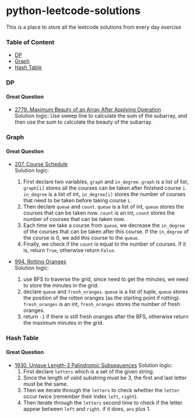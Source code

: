 # python-leetcode-solutions
This is a place to store all the leetcode solutions from every day exercise

### Table of Content
- [DP](#dp)
- [Graph](#graph)
- [Hash Table](#hash-table)



### DP
#### Great Question
- [2779. Maximum Beauty of an Array After Applying Operation](https://github.com/davidting0918/python-leetcode-solutions/blob/master/2779-maximum-beauty-of-an-array-after-applying-operation.py)  
Solution logic: Use sweep line to calculate the sum of the subarray, and then use the sum to calculate the beauty of the subarray.


### Graph
#### Great Question
- [207. Course Schedule](https://github.com/davidting0918/python-leetcode-solutions/blob/master/207-course-schedule.py)  
Solution logic:
  1. First declare two variables, `graph` and `in_degree`. `graph` is a list of list, `graph[i]` stores all the courses can be taken after finished course `i`. `in_degree` is a list of int, `in_degree[i]` stores the number of courses that need to be taken before taking course `i`. 
  2. Then declare `queue` and `count`. `queue` is a list of int, `queue` stores the courses that can be taken now. `count` is an int, `count` stores the number of courses that can be taken now.
  3. Each time we take a course from `queue`, we decrease the `in_degree` of the courses that can be taken after this course. If the `in_degree` of the course is 0, we add this course to the `queue`.
  4. Finally, we check if the `count` is equal to the number of courses. If it is, return `True`, otherwise return `False`.


- [994. Rotting Oranges](https://github.com/davidting0918/python-leetcode-solutions/blob/master/994-rotting-oranges.py)  
Solution logic:
  1. use BFS to traverse the grid, since need to get the minutes, we need to store the minutes in the grid.
  2. declare `queue` and `fresh_oranges`. `queue` is a list of tuple, `queue` stores the position of the rotten oranges (as the starting point if rotting). `fresh_oranges` is an int, `fresh_oranges` stores the number of fresh oranges.
  3. return `-1` if there is still fresh oranges after the BFS, otherwise return the maximum minutes in the grid.


### Hash Table
#### Great Question
- [1930. Unique Length-3 Palindromic Subsequences](https://github.com/davidting0918/python-leetcode-solutions/blob/master/1930-unique-length-3-palindromic-subsequences.py)
Solution logic:
  1. First declare `letters` which is a set of the given string.
  2. Since the length of valid substring must be 3, the first and last letter must be the same.
  3. Then we iterate through the `letters` to check whether the `letter` occur twice (remember their index `left`, `right`).
  4. Then iterate through the `letters` second time to check if the letter appear between `left` and `right`. if it does, `ans` plus 1.
